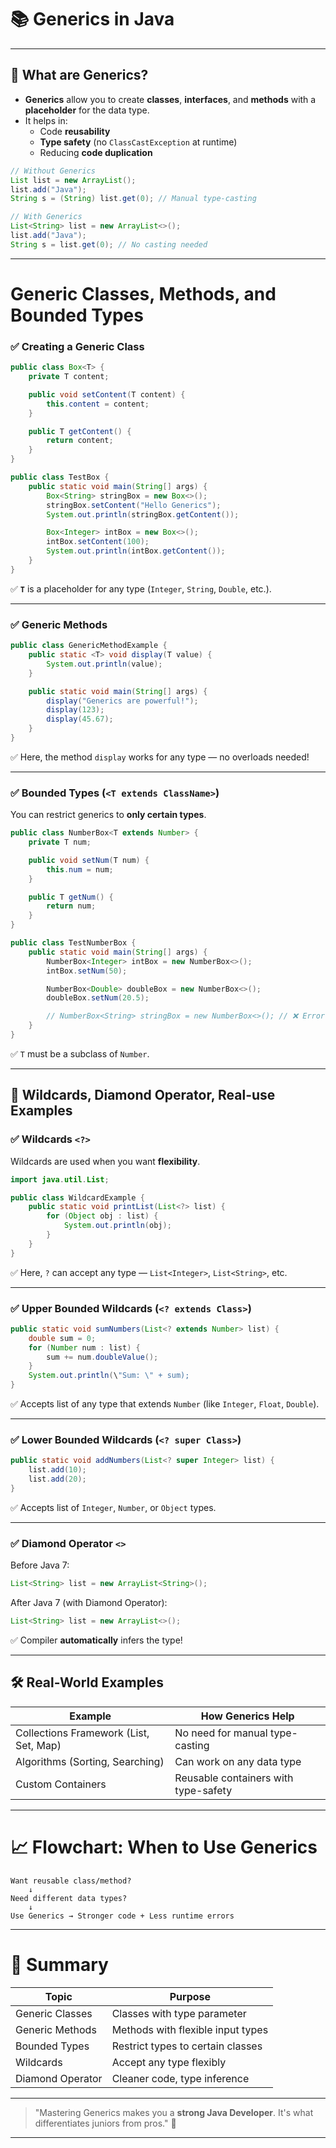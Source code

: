 
# 📚  Generics in Java

---

## 🧠 What are Generics?

- **Generics** allow you to create **classes**, **interfaces**, and **methods** with a **placeholder** for the data type.
- It helps in:
  - Code **reusability**
  - **Type safety** (no `ClassCastException` at runtime)
  - Reducing **code duplication**

```java
// Without Generics
List list = new ArrayList();
list.add("Java");
String s = (String) list.get(0); // Manual type-casting

// With Generics
List<String> list = new ArrayList<>();
list.add("Java");
String s = list.get(0); // No casting needed
```

---

# Generic Classes, Methods, and Bounded Types

### ✅ Creating a Generic Class

```java
public class Box<T> {
    private T content;

    public void setContent(T content) {
        this.content = content;
    }

    public T getContent() {
        return content;
    }
}

public class TestBox {
    public static void main(String[] args) {
        Box<String> stringBox = new Box<>();
        stringBox.setContent("Hello Generics");
        System.out.println(stringBox.getContent());

        Box<Integer> intBox = new Box<>();
        intBox.setContent(100);
        System.out.println(intBox.getContent());
    }
}
```

✅ **`T`** is a placeholder for any type (`Integer`, `String`, `Double`, etc.).

---

### ✅ Generic Methods

```java
public class GenericMethodExample {
    public static <T> void display(T value) {
        System.out.println(value);
    }

    public static void main(String[] args) {
        display("Generics are powerful!");
        display(123);
        display(45.67);
    }
}
```

✅ Here, the method `display` works for any type — no overloads needed!

---

### ✅ Bounded Types (`<T extends ClassName>`)

You can restrict generics to **only certain types**.

```java
public class NumberBox<T extends Number> {
    private T num;

    public void setNum(T num) {
        this.num = num;
    }

    public T getNum() {
        return num;
    }
}

public class TestNumberBox {
    public static void main(String[] args) {
        NumberBox<Integer> intBox = new NumberBox<>();
        intBox.setNum(50);

        NumberBox<Double> doubleBox = new NumberBox<>();
        doubleBox.setNum(20.5);

        // NumberBox<String> stringBox = new NumberBox<>(); // ❌ Error
    }
}
```

✅ `T` must be a subclass of `Number`.

---

## 🔹 Wildcards, Diamond Operator, Real-use Examples

### ✅ Wildcards `<?>`

Wildcards are used when you want **flexibility**.

```java
import java.util.List;

public class WildcardExample {
    public static void printList(List<?> list) {
        for (Object obj : list) {
            System.out.println(obj);
        }
    }
}
```
✅ Here, `?` can accept any type — `List<Integer>`, `List<String>`, etc.

---

### ✅ Upper Bounded Wildcards (`<? extends Class>`)

```java
public static void sumNumbers(List<? extends Number> list) {
    double sum = 0;
    for (Number num : list) {
        sum += num.doubleValue();
    }
    System.out.println(\"Sum: \" + sum);
}
```

✅ Accepts list of any type that extends `Number` (like `Integer`, `Float`, `Double`).

---

### ✅ Lower Bounded Wildcards (`<? super Class>`)

```java
public static void addNumbers(List<? super Integer> list) {
    list.add(10);
    list.add(20);
}
```

✅ Accepts list of `Integer`, `Number`, or `Object` types.

---

### ✅ Diamond Operator `<>`

Before Java 7:
```java
List<String> list = new ArrayList<String>();
```

After Java 7 (with Diamond Operator):
```java
List<String> list = new ArrayList<>();
```
✅ Compiler **automatically** infers the type!

---

## 🛠️ Real-World Examples

| Example                     | How Generics Help                    |
|------------------------------|--------------------------------------|
| Collections Framework (List, Set, Map) | No need for manual type-casting |
| Algorithms (Sorting, Searching) | Can work on any data type |
| Custom Containers | Reusable containers with type-safety |

---

# 📈 Flowchart: When to Use Generics

```plaintext
Want reusable class/method?
    ↓
Need different data types?
    ↓
Use Generics → Stronger code + Less runtime errors
```

---

# 📝 Summary

| Topic               | Purpose |
|---------------------|---------|
| Generic Classes     | Classes with type parameter |
| Generic Methods     | Methods with flexible input types |
| Bounded Types       | Restrict types to certain classes |
| Wildcards           | Accept any type flexibly |
| Diamond Operator    | Cleaner code, type inference |

---

> \"Mastering Generics makes you a **strong Java Developer**. It's what differentiates juniors from pros.\" 🚀

---
